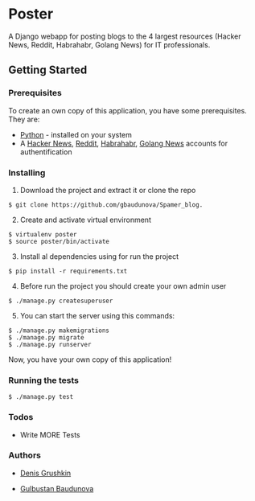 # Poster

A Django webapp for posting blogs to the 4 largest resources (Hacker News, Reddit, Habrahabr, Golang News) for IT professionals.

## Getting Started

### Prerequisites
To create an own copy of this application, you have some prerequisites. They are:
- [Python] - installed on your system
- A [Hacker News], [Reddit], [Habrahabr], [Golang News] accounts for authentification

### Installing

1. Download the project and extract it or clone the repo
```
$ git clone https://github.com/gbaudunova/Spamer_blog.
```
2. Create and activate virtual environment
```
$ virtualenv poster
$ source poster/bin/activate
```
3. Install al dependencies using for run the project
```
$ pip install -r requirements.txt
```
4. Before run the project you should create your own admin user
```
$ ./manage.py createsuperuser
```
5. You can start the server using this commands:
```
$ ./manage.py makemigrations
$ ./manage.py migrate
$ ./manage.py runserver
```
Now, you have your own copy of this application!

### Running the tests
```
$ ./manage.py test
```
### Todos

 - Write MORE Tests

### Authors
 - [Denis Grushkin]
 - [Gulbustan Baudunova]




   [Python]: <http://www.python.org>
   [Hacker News]: <https://news.ycombinator.com>

   [Reddit]: <https://www.reddit.com>
   [Habrahabr]: <https://habrahabr.ru>
   [Golang News]: <https://golangnews.com/>
   [Denis Grushkin]: <https://github.com/denisoed>
   [Gulbustan Baudunova]: <https://github.com/gbaudunova>

